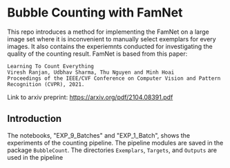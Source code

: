 # Bubble Counting with FamNet

This repo introduces a method for implementing the FamNet on a large 
image set where it is inconvenient to manually select exemplars for every 
images. It also contains the experiemnts conducted for investigating the
quality of the counting result. FamNet is based from this paper: 
```
Learning To Count Everything
Viresh Ranjan, Udbhav Sharma, Thu Nguyen and Minh Hoai
Proceedings of the IEEE/CVF Conference on Computer Vision and Pattern Recognition (CVPR), 2021.
```
Link to arxiv preprint: https://arxiv.org/pdf/2104.08391.pdf

## Introduction
The notebooks, "EXP_9_Batches" and "EXP_1_Batch", shows the experiments 
of the counting pipeline. The pipeline modules are saved in the package 
`BubbleCount`. 
The directories `Exemplars`, `Targets`, and `Outputs` are used in the pipeline

